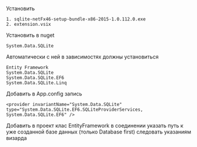 Установить

	1. sqlite-netFx46-setup-bundle-x86-2015-1.0.112.0.exe
	2. extension.vsix

Установить в nuget

	System.Data.SQLite

Автоматически с ней в зависимостях должны установиться

	Entity Framework
	System.Data.SQLite
	System.Data.SQLite.EF6
	System.Data.SQLite.Linq

Добавить в App.config запись

	<provider invariantName="System.Data.SQLite" type="System.Data.SQLite.EF6.SQLiteProviderServices, System.Data.SQLite.EF6" />

Добавить в проект клас EntityFramework в соединении указать путь к уже созданной базе данных (только Database first)
следовать указаниям визарда
